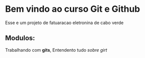 # Bem vindo ao curso Git e Github
Esse e um projeto de fatuaracao eletronina de cabo verde


## Modulos:
Trabalhando com **gits**,
Entendento tudo _sobre girt_
